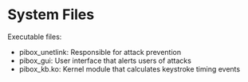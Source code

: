 # System Files
Executable files:
* pibox_unetlink: Responsible for attack prevention
* pibox_gui: User interface that alerts users of attacks
* pibox_kb.ko: Kernel module that calculates keystroke timing events
